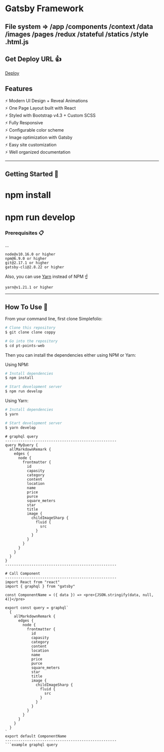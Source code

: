 # Gatsby Framework

## File system => /app /components /context /data /images /pages /redux /stateful /statics /style .html.js

## Get Deploy URL 👍

<a href="">Deploy</a>

## Features

⚡️ Modern UI Design + Reveal Animations\
⚡️ One Page Layout built with React\
⚡️ Styled with Bootstrap v4.3 + Custom SCSS\
⚡️ Fully Responsive\
⚡️ Configurable color scheme\
⚡️ Image optimization with Gatsby\
⚡️ Easy site customization\
⚡️ Well organized documentation

---

## Getting Started 🚀

# npm install
# npm run develop

### Prerequisites 📋

...

```
node@v10.16.0 or higher
npm@6.9.0 or higher
git@2.17.1 or higher
gatsby-cli@2.8.22 or higher
```

Also, you can use [Yarn](https://yarnpkg.com/) instead of NPM ☝️

```
yarn@v1.21.1 or higher
```

---

## How To Use 🔧

From your command line, first clone Simplefolio:

```bash
# Clone this repository
$ git clone clone coppy

# Go into the repository
$ cd pt-points-web
```

Then you can install the dependencies either using NPM or Yarn:

Using NPM:

```bash
# Install dependencies
$ npm install

# Start development server
$ npm run develop
```

Using Yarn:

```bash
# Install dependencies
$ yarn

# Start development server
$ yarn develop
```

```example graphql query
# graphql query
---------------------------------------------------
query MyQuery {
  allMarkdownRemark {
    edges {
      node {
        frontmatter {
          id
          capasity
          category
          content
          location
          name
          price
          purce
          square_meters
          star
          title
          image {
            childImageSharp {
              fluid {
                src
              }
            }
          }
        }
      }
    }
  }
}
---------------------------------------------------

# Call Component
---------------------------------------------------
import React from "react"
import { graphql } from "gatsby"

const ComponentName = ({ data }) => <pre>{JSON.stringify(data, null, 4)}</pre>

export const query = graphql`
  {
    allMarkdownRemark {
      edges {
        node {
          frontmatter {
            id
            capasity
            category
            content
            location
            name
            price
            purce
            square_meters
            star
            title
            image {
              childImageSharp {
                fluid {
                  src
                }
              }
            }
          }
        }
      }
    }
  }
`
export default ComponentName
---------------------------------------------------
```example graphql query